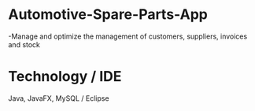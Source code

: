 # Automotive-Spare-Parts-App

-Manage and optimize the management of customers, suppliers, invoices and stock

# Technology / IDE

Java, JavaFX, MySQL / Eclipse

